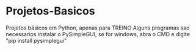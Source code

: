 # Projetos-Basicos
Projetos básicos em Python, apenas para TREINO
Alguns programas sao necessarios instalar o PySimpleGUI, se for windows, abra o CMD e digite "pip install pysimplegui"
